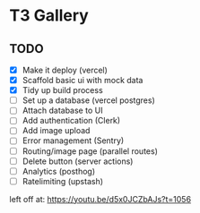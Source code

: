 # T3 Gallery

## TODO

- [x] Make it deploy (vercel)
- [x] Scaffold basic ui with mock data
- [x] Tidy up build process
- [ ] Set up a database (vercel postgres)
- [ ] Attach database to UI
- [ ] Add authentication (Clerk)
- [ ] Add image upload
- [ ] Error management (Sentry)
- [ ] Routing/image page (parallel routes)
- [ ] Delete button (server actions)
- [ ] Analytics (posthog)
- [ ] Ratelimiting (upstash)

left off at: https://youtu.be/d5x0JCZbAJs?t=1056
